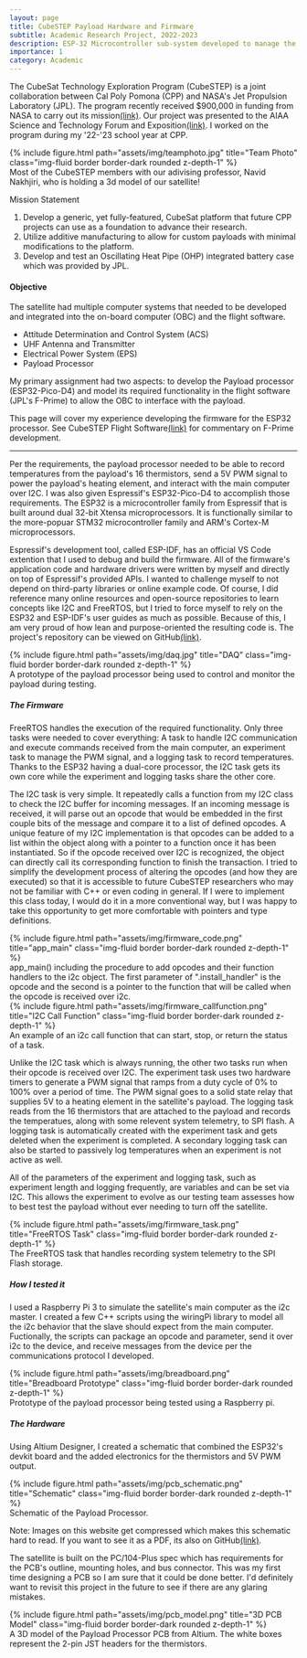 ```yaml
---
layout: page
title: CubeSTEP Payload Hardware and Firmware
subtitle: Academic Research Project, 2022-2023
description: ESP-32 Microcontroller sub-system developed to manage the payload of satellite designed for academic research. This project included hardware, firmware, and driver development.
importance: 1
category: Academic
---
```

The CubeSat Technology Exploration Program (CubeSTEP) is a joint collaboration between Cal Poly Pomona (CPP) and NASA's Jet Propulsion Laboratory (JPL). The program recently received $900,000 in funding from NASA to carry out its mission[(link)](https://polycentric.cpp.edu/2023/08/nasa-awards-900k-to-cpp-space-defense-tech-and-security-news/). Our project was presented to the AIAA Science and Technology Forum and Exposition[(link)](https://arc.aiaa.org/doi/10.2514/6.2023-1879). I worked on the program during my '22-'23 school year at CPP.

<div class="row">
    <div class="col-sm mt-3 mt-md-0">
            {% include figure.html path="assets/img/teamphoto.jpg" title="Team Photo" class="img-fluid border border-dark rounded z-depth-1" %}
        <div class="caption">
            Most of the CubeSTEP members with our adivising professor, Navid Nakhjiri, who is holding a 3d model of our satellite!
        </div>
    </div>
</div>

Mission Statement

1. Develop a generic, yet fully-featured, CubeSat platform that future CPP projects can use as a foundation to advance their research.
2. Utilize additive manufacturing to allow for custom payloads with minimal modifications to the platform.
3. Develop and test an Oscillating Heat Pipe (OHP) integrated battery case which was provided by JPL.

#### Objective

The satellite had multiple computer systems that needed to be developed and integrated into the on-board computer (OBC) and the flight software.

* Attitude Determination and Control System (ACS)
* UHF Antenna and Transmitter
* Electrical Power System (EPS)
* Payload Processor

My primary assignment had two aspects: to develop the Payload processor (ESP32-Pico-D4) and model its required functionality in the flight software (JPL's F-Prime) to allow the OBC to interface with the payload.

This page will cover my experience developing the firmware for the ESP32 processor. See CubeSTEP Flight Software[(link)](/projects/CubeSTEP-Fprime) for commentary on F-Prime development.

---

Per the requirements, the payload processor needed to be able to record temperatures from the payload's 16 thermistors, send a 5V PWM signal to power the payload's heating element, and interact with the main computer over I2C. I was also given Espressif's ESP32-Pico-D4 to accomplish those requirements. The ESP32 is a microcontroller family from Espressif that is built around dual 32-bit Xtensa microprocessors. It is functionally similar to the more-popuar STM32 microcontroller family and ARM's Cortex-M microprocessors.

Espressif's development tool, called ESP-IDF, has an official VS Code extention that I used to debug and build the firmware. All of the firmware's application code and hardware drivers were written by myself and directly on top of Espressif's provided APIs. I wanted to challenge myself to not depend on third-party libraries or online example code. Of course, I did reference many online resources and open-source repositories to learn concepts like I2C and FreeRTOS, but I tried to force myself to rely on the ESP32 and ESP-IDF's user guides as much as possible. Because of this, I am very proud of how lean and purpose-oriented the resulting code is. The project's repository can be viewed on GitHub[(link)](https://github.com/23navin/esp32-payload-development).

<div class="row">
    <div class="col-sm mt-3 mt-md-0">
            {% include figure.html path="assets/img/daq.jpg" title="DAQ" class="img-fluid border border-dark rounded z-depth-1" %}
        <div class="caption">
            A prototype of the payload processor being used to control and monitor the payload during testing.
        </div>
    </div>
</div>

##### The Firmware

FreeRTOS handles the execution of the required functionality. Only three tasks were needed to cover everything: A task to handle I2C communication and execute commands received from the main computer, an experiment task to manage the PWM signal, and a logging task to record temperatures. Thanks to the ESP32 having a dual-core processor, the I2C task gets its own core while the experiment and logging tasks share the other core.

The I2C task is very simple. It repeatedly calls a function from my I2C class to check the I2C buffer for incoming messages. If an incoming message is received, it will parse out an opcode that would be embedded in the first couple bits of the message and compare it to a list of defined opcodes. A unique feature of my I2C implementation is that opcodes can be added to a list within the object along with a pointer to a function once it has been instantiated. So if the opcode received over I2C is recognized, the object can directly call its corresponding function to finish the transaction. I tried to simplify the development process of altering the opcodes (and how they are executed) so that it is accessible to future CubeSTEP researchers who may not be familiar with C++ or even coding in general. If I were to implement this class today, I would do it in a more conventional way, but I was happy to take this opportunity to get more comfortable with pointers and type definitions.

<div class="row">
    <div class="col-sm mt-3 mt-md-0">
            {% include figure.html path="assets/img/firmware_code.png" title="app_main" class="img-fluid border border-dark rounded z-depth-1" %}
        <div class="caption">
            app_main() including the procedure to add opcodes and their function handlers to the i2c object. The first parameter of ".install_handler" is the opcode and the second is a pointer to the function that will be called when the opcode is received over i2c.
        </div>
    </div>
</div>

<div class="row">
    <div class="col-sm mt-3 mt-md-0">
            {% include figure.html path="assets/img/firmware_callfunction.png" title="I2C Call Function" class="img-fluid border border-dark rounded z-depth-1" %}
        <div class="caption">
            An example of an i2c call function that can start, stop, or return the status of a task.
        </div>
    </div>
</div>

Unlike the I2C task which is always running, the other two tasks run when their opcode is received over I2C. The experiment task uses two hardware timers to generate a PWM signal that ramps from a duty cycle of 0% to 100% over a period of time. The PWM signal goes to a solid state relay that supplies 5V to a heating element in the satellite's payload. The logging task reads from the 16 thermistors that are attached to the payload and records the temperatues, along with some relevent system telemetry, to SPI flash. A logging task is automatically created with the experiment task and gets deleted when the experiment is completed. A secondary logging task can also be started to passively log temperatures when an experiment is not active as well.

All of the parameters of the experiment and logging task, such as experiment length and logging frequently, are variables and can be set via I2C. This allows the experiment to evolve as our testing team assesses how to best test the payload without ever needing to turn off the satellite.

<div class="row">
    <div class="col-sm mt-3 mt-md-0">
            {% include figure.html path="assets/img/firmware_task.png" title="FreeRTOS Task" class="img-fluid border border-dark rounded z-depth-1" %}
        <div class="caption">
            The FreeRTOS task that handles recording system telemetry to the SPI Flash storage.
        </div>
    </div>
</div>

##### How I tested it

I used a Raspberry Pi 3 to simulate the satellite's main computer as the i2c master. I created a few C++ scripts using the wiringPi library to model all the i2c behavior that the slave should expect from the main computer. Fuctionally, the scripts can package an opcode and parameter, send it over i2c to the device, and receive messages from the device per the communications protocol I developed.

<div class="row">
    <div class="col-sm mt-3 mt-md-0">
            {% include figure.html path="assets/img/breadboard.png" title="Breadboard Prototype" class="img-fluid border border-dark rounded z-depth-1" %}
        <div class="caption">
            Prototype of the payload processor being tested using a Raspberry pi.
        </div>
    </div>
</div>

##### The Hardware

Using Altium Designer, I created a schematic that combined the ESP32's devkit board and the added electronics for the thermistors and 5V PWM output.

<div class="row">
    <div class="col-sm mt-3 mt-md-0">
            {% include figure.html path="assets/img/pcb_schematic.png" title="Schematic" class="img-fluid border border-dark rounded z-depth-1" %}
        <div class="caption">
            Schematic of the Payload Processor.
        </div>
    </div>
</div>

Note: Images on this website get compressed which makes this schematic hard to read. If you want to see it as a PDF, its also on GitHub[(link)](https://github.com/23navin/CubeSTEP-payload-pcb/blob/main/Schematic.pdf).

The satellite is built on the PC/104-Plus spec which has requirements for the PCB's outline, mounting holes, and bus connector. This was my first time designing a PCB so I am sure that it could be done better. I'd definitely want to revisit this project in the future to see if there are any glaring mistakes.

<div class="row">
    <div class="col-sm mt-3 mt-md-0">
            {% include figure.html path="assets/img/pcb_model.png" title="3D PCB Model" class="img-fluid border border-dark rounded z-depth-1" %}
        <div class="caption">
            A 3D model of the Payload Processor PCB from Altium. The white boxes represent the 2-pin JST headers for the thermistors. 
        </div>
    </div>
</div>
